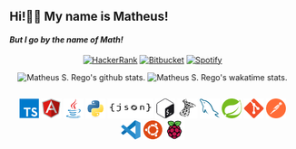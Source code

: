 ## Hi!👋🏻 My name is Matheus!
#### *But I go by the name of Math!*

<div align="center">

[![HackerRank](https://img.shields.io/badge/-Hackerrank-2EC866?style=for-the-badge&logo=HackerRank&logoColor=white)](https://www.hackerrank.com/matheus_srego)
[![Bitbucket](https://img.shields.io/badge/Bitbucket-330F63?style=for-the-badge&logo=bitbucket&logoColor=white)](https://bitbucket.org/matheus-srego/)
[![Spotify](https://img.shields.io/badge/Spotify-1ED760?&style=for-the-badge&logo=spotify&logoColor=black)](https://open.spotify.com/user/matthew_27-br)

</div>

<div align="center">
    <img alt="Matheus S. Rego's github stats." height="165em" src="https://github-readme-stats.vercel.app/api?username=matheus-srego&theme=radical&show_icons=true"/>
    <img alt="Matheus S. Rego's wakatime stats." height="165em" src="https://github-readme-stats.vercel.app/api/top-langs/?username=matheus-srego&theme=dark&layout=compact"/>
</div>

## 

<div align="center">
    <img alt="TypeScript Icon"  width="35px" height="35px" src="./icons/typescript.svg">
    <img alt="AngularJS Icon"  width="35px" height="35px" src="./icons/angularjs.svg">
    <img alt="Java Icon"  width="35px" height="35px" src="./icons/java.svg">
    <img alt="Python Icon"  width="35px" height="35px" src="./icons/python.svg">
    <img alt="JSON Icon"  width="80px" height="35px" src="./icons/json.svg">
    <img alt="Bash Icon"  width="35px" height="35px" src="./icons/bash.svg">
    <img alt="SQL Server Icon"  width="35px" height="35px" src="./icons/microsoftsqlserver.svg">
    <img alt="MySQL Icon"  width="35px" height="35px" src="./icons/mysql.svg">
    <img alt="Spring Icon"  width="35px" height="35px" src="./icons/spring.svg">
    <img alt="Git Icon"  width="35px" height="35px" src="./icons/git.svg">
    <img alt="Postman Icon"  width="35px" height="35px" src="./icons/postman.svg">
    <img alt="VS Code Icon"  width="35px" height="35px" src="./icons/vscode.svg">
    <img alt="Ubuntu Icon"  width="35px" height="35px" src="./icons/ubuntu.svg">
    <img alt="Raspberry Pi Icon"  width="35px" height="35px" src="./icons/raspberrypi.svg">
</div>

<!--
**Math09/math09** is a ✨ _special_ ✨ repository because its `README.md` (this file) appears on your GitHub profile.
Here are some ideas to get you started:
- 🔭 I’m currently working on ...
- 🌱 I’m currently learning ...
- 👯 I’m looking to collaborate on ...
- 🤔 I’m looking for help with ...
- 💬 Ask me about ...
- 📫 How to reach me: ...
- 😄 Pronouns: ...
- ⚡ Fun fact: ...
-->
